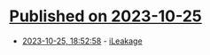 # [Published on 2023-10-25](index.md)

* [2023-10-25, 18:52:58](https://lobste.rs/s/4hvwum/ileakage) - [iLeakage](https://ileakage.com/)
